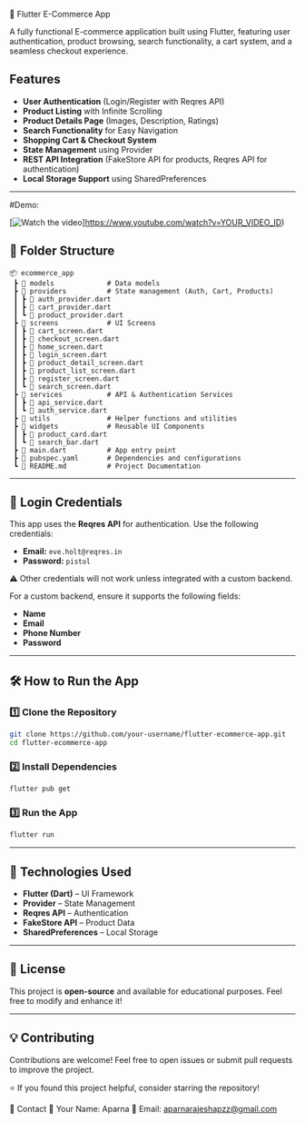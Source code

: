 🛒 Flutter E-Commerce App

A fully functional E-commerce application built using Flutter, featuring user authentication, product browsing, search functionality, a cart system, and a seamless checkout experience.



## Features

-  **User Authentication** (Login/Register with Reqres API)
- **Product Listing** with Infinite Scrolling
- **Product Details Page** (Images, Description, Ratings)
- **Search Functionality** for Easy Navigation
- **Shopping Cart & Checkout System**
- **State Management** using Provider
- **REST API Integration** (FakeStore API for products, Reqres API for authentication)
- **Local Storage Support** using SharedPreferences

---
#Demo:

[![Watch the video](https://youtu.be/DPsdoq8Hz5s?si=S_jA4skaqBMZb6BV)]https://www.youtube.com/watch?v=YOUR_VIDEO_ID)

## 📂 Folder Structure

```
📦 ecommerce_app
 ┣ 📂 models             # Data models
 ┣ 📂 providers          # State management (Auth, Cart, Products)
 ┃ ┣ 📜 auth_provider.dart
 ┃ ┣ 📜 cart_provider.dart
 ┃ ┗ 📜 product_provider.dart
 ┣ 📂 screens            # UI Screens
 ┃ ┣ 📜 cart_screen.dart
 ┃ ┣ 📜 checkout_screen.dart
 ┃ ┣ 📜 home_screen.dart
 ┃ ┣ 📜 login_screen.dart
 ┃ ┣ 📜 product_detail_screen.dart
 ┃ ┣ 📜 product_list_screen.dart
 ┃ ┣ 📜 register_screen.dart
 ┃ ┗ 📜 search_screen.dart
 ┣ 📂 services           # API & Authentication Services
 ┃ ┣ 📜 api_service.dart
 ┃ ┗ 📜 auth_service.dart
 ┣ 📂 utils              # Helper functions and utilities
 ┣ 📂 widgets            # Reusable UI Components
 ┃ ┣ 📜 product_card.dart
 ┃ ┗ 📜 search_bar.dart
 ┣ 📜 main.dart          # App entry point
 ┣ 📜 pubspec.yaml       # Dependencies and configurations
 ┗ 📜 README.md          # Project Documentation
```

---

## 🔹 Login Credentials

This app uses the **Reqres API** for authentication. Use the following credentials:

- **Email:** `eve.holt@reqres.in`
- **Password:** `pistol`

⚠ Other credentials will not work unless integrated with a custom backend.

For a custom backend, ensure it supports the following fields:

- **Name**
- **Email**
- **Phone Number**
- **Password**

---

## 🛠 How to Run the App

### 1️⃣ Clone the Repository
```bash
git clone https://github.com/your-username/flutter-ecommerce-app.git
cd flutter-ecommerce-app
```

### 2️⃣ Install Dependencies
```bash
flutter pub get
```

### 3️⃣ Run the App
```bash
flutter run
```

---

## 🔧 Technologies Used

- **Flutter (Dart)** – UI Framework
- **Provider** – State Management
- **Reqres API** – Authentication
- **FakeStore API** – Product Data
- **SharedPreferences** – Local Storage

---

## 📜 License

This project is **open-source** and available for educational purposes. Feel free to modify and enhance it!

---

## 💡 Contributing

Contributions are welcome! Feel free to open issues or submit pull requests to improve the project.

⭐ If you found this project helpful, consider starring the repository!



📧 Contact
👤 Your Name: Aparna
📧 Email: aparnarajeshapzz@gmail.com
